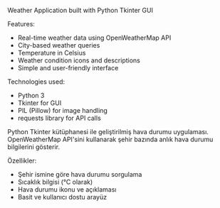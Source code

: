 Weather Application built with Python Tkinter GUI

Features:
- Real-time weather data using OpenWeatherMap API
- City-based weather queries
- Temperature in Celsius
- Weather condition icons and descriptions
- Simple and user-friendly interface

Technologies used:
- Python 3
- Tkinter for GUI
- PIL (Pillow) for image handling
- requests library for API calls

Python Tkinter kütüphanesi ile geliştirilmiş hava durumu uygulaması. 
OpenWeatherMap API'sini kullanarak şehir bazında anlık hava durumu bilgilerini gösterir.

Özellikler:
- Şehir ismine göre hava durumu sorgulama
- Sıcaklık bilgisi (°C olarak)
- Hava durumu ikonu ve açıklaması
- Basit ve kullanıcı dostu arayüz
